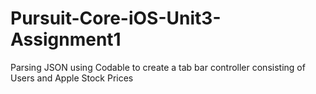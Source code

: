 # Pursuit-Core-iOS-Unit3-Assignment1
Parsing JSON using Codable to create a tab bar controller consisting of Users and Apple Stock Prices
